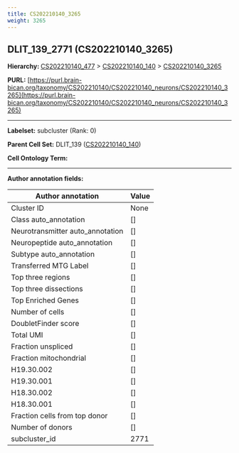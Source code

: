 ```yaml
---
title: CS202210140_3265
weight: 3265
---
```

## DLIT_139_2771 (CS202210140_3265)
<b>Hierarchy: </b>
[CS202210140_477](../CS202210140_477) >
[CS202210140_140](../CS202210140_140) >
[CS202210140_3265](../CS202210140_3265)

**PURL:** [https://purl.brain-bican.org/taxonomy/CS202210140/CS202210140_neurons/CS202210140_3265](https://purl.brain-bican.org/taxonomy/CS202210140/CS202210140_neurons/CS202210140_3265)

---


**Labelset:** subcluster (Rank: 0)

**Parent Cell Set:** DLIT_139 ([CS202210140_140](../CS202210140_140))



**Cell Ontology Term:** 

[MARKER GENES.]: #


---

[TRANSFERRED ANNOTATIONS.]: #


[AUTHOR ANNOTATION FIELDS.]: #


**Author annotation fields:**

| Author annotation | Value |
|-------------------|-------|
|Cluster ID|None|
|Class auto_annotation|[]|
|Neurotransmitter auto_annotation|[]|
|Neuropeptide auto_annotation|[]|
|Subtype auto_annotation|[]|
|Transferred MTG Label|[]|
|Top three regions|[]|
|Top three dissections|[]|
|Top Enriched Genes|[]|
|Number of cells|[]|
|DoubletFinder score|[]|
|Total UMI|[]|
|Fraction unspliced|[]|
|Fraction mitochondrial|[]|
|H19.30.002|[]|
|H19.30.001|[]|
|H18.30.002|[]|
|H18.30.001|[]|
|Fraction cells from top donor|[]|
|Number of donors|[]|
|subcluster_id|2771|
